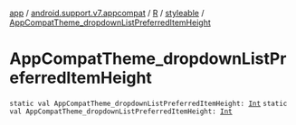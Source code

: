 [app](../../../index.md) / [android.support.v7.appcompat](../../index.md) / [R](../index.md) / [styleable](index.md) / [AppCompatTheme_dropdownListPreferredItemHeight](.)

# AppCompatTheme_dropdownListPreferredItemHeight

`static val AppCompatTheme_dropdownListPreferredItemHeight: `[`Int`](https://kotlinlang.org/api/latest/jvm/stdlib/kotlin/-int/index.html)
`static val AppCompatTheme_dropdownListPreferredItemHeight: `[`Int`](https://kotlinlang.org/api/latest/jvm/stdlib/kotlin/-int/index.html)